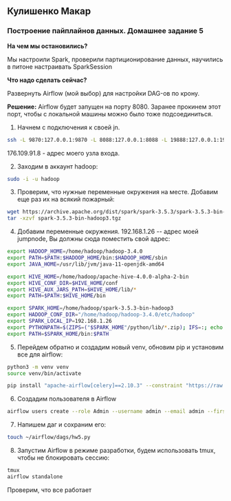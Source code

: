 ## Кулишенко Макар
### Построение пайплайнов данных. Домашнее задание 5

**На чем мы остановились?**

Мы настроили Spark, проверили партиционирование данных, научились в питоне настраивать SparkSession

**Что надо сделать сейчас?**

Развернуть Airflow (мой выбор) для настройки DAG-ов по крону.

**Решение:**
Airflow будет запущен на порту 8080. Заранее прокинем этот порт, чтобы с локальной машины можно было тоже подсоединиться.

1. Начнем с подключения к своей jn.
```bash
ssh -L 9870:127.0.0.1:9870 -L 8088:127.0.0.1:8088 -L 19888:127.0.0.1:19888 -L 8080:127.0.0.1:8080 team@176.109.91.8
```
176.109.91.8 - адрес моего узла входа. 

2. Заходим в аккаунт hadoop:
```bash
sudo -i -u hadoop
```

3. Проверим, что нужные переменные окружения на месте. Добавим еще раз их на всякий пожарный:
```bash
wget https://archive.apache.org/dist/spark/spark-3.5.3/spark-3.5.3-bin-hadoop3.tgz
tar -xzvf spark-3.5.3-bin-hadoop3.tgz
```

4. Добавим переменные окружения. 192.168.1.26 -- адрес моей jumpnode, Вы должны сюда поместить свой адрес:
```bash
export HADOOP_HOME=/home/hadoop/hadoop-3.4.0
export PATH=$PATH:$HADOOP_HOME/bin:$HADOOP_HOME/sbin
export JAVA_HOME=/usr/lib/jvm/java-11-openjdk-amd64

export HIVE_HOME=/home/hadoop/apache-hive-4.0.0-alpha-2-bin
export HIVE_CONF_DIR=$HIVE_HOME/conf
export HIVE_AUX_JARS_PATH=$HIVE_HOME/lib/*
export PATH=$PATH:$HIVE_HOME/bin

export SPARK_HOME=/home/hadoop/spark-3.5.3-bin-hadoop3
export HADOOP_CONF_DIR="/home/hadoop/hadoop-3.4.0/etc/hadoop"
export SPARK_LOCAL_IP=192.168.1.26
export PYTHONPATH=$(ZIPS=("$SPARK_HOME"/python/lib/*.zip); IFS=:; echo "${ZIPS[*]}"):$PYTHONPATH
export PATH=$SPARK_HOME/bin:$PATH
```

5. Перейдем обратно и создадим новый venv, обновим pip и установим все для airflow:
```bash
python3 -m venv venv
source venv/bin/activate

pip install "apache-airflow[celery]==2.10.3" --constraint "https://raw.githubusercontent.com/apache/airflow/constraints-2.10.3/constraints-3.12.txt"
```

6. Создадим пользователя в Airflow
```bash
airflow users create --role Admin --username admin --email admin --firstname admin --lastname admin --password admin
```

7. Напишем даг и сохраним его:
```bash
touch ~/airflow/dags/hw5.py
```

8. Запустим Airflow в режиме разработки, будем использовать tmux, чтобы не блокировать сессию:
```bash
tmux
airflow standalone
```

Проверим, что все работает
